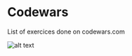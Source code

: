 # Codewars
 
List of exercices done on codewars.com

<img src="https://www.codewars.com/users/dovahzaan/badges/large" alt="alt text" title="codewars badge" />

